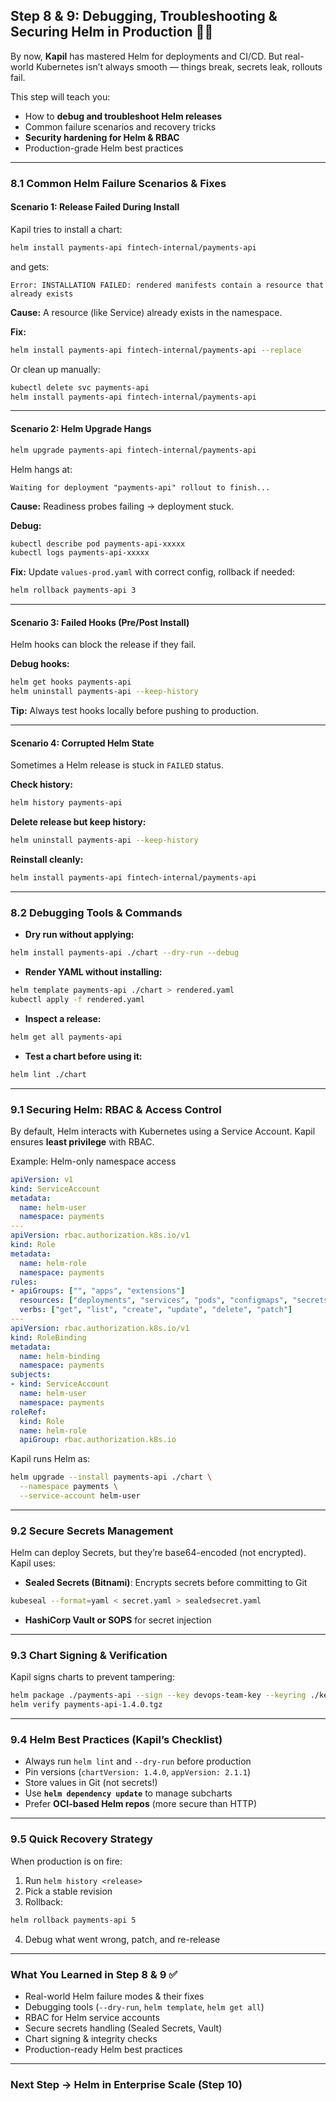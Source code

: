 ## **Step 8 & 9: Debugging, Troubleshooting & Securing Helm in Production 🐛🔐**

By now, **Kapil** has mastered Helm for deployments and CI/CD. But real-world Kubernetes isn’t always smooth — things break, secrets leak, rollouts fail.

This step will teach you:

* How to **debug and troubleshoot Helm releases**
* Common failure scenarios and recovery tricks
* **Security hardening for Helm & RBAC**
* Production-grade Helm best practices

---

### **8.1 Common Helm Failure Scenarios & Fixes**

#### **Scenario 1: Release Failed During Install**

Kapil tries to install a chart:

```bash
helm install payments-api fintech-internal/payments-api
```

and gets:

```
Error: INSTALLATION FAILED: rendered manifests contain a resource that already exists
```

**Cause:** A resource (like Service) already exists in the namespace.

**Fix:**

```bash
helm install payments-api fintech-internal/payments-api --replace
```

Or clean up manually:

```bash
kubectl delete svc payments-api
helm install payments-api fintech-internal/payments-api
```

---

#### **Scenario 2: Helm Upgrade Hangs**

```bash
helm upgrade payments-api fintech-internal/payments-api
```

Helm hangs at:

```
Waiting for deployment "payments-api" rollout to finish...
```

**Cause:** Readiness probes failing → deployment stuck.

**Debug:**

```bash
kubectl describe pod payments-api-xxxxx
kubectl logs payments-api-xxxxx
```

**Fix:** Update `values-prod.yaml` with correct config, rollback if needed:

```bash
helm rollback payments-api 3
```

---

#### **Scenario 3: Failed Hooks (Pre/Post Install)**

Helm hooks can block the release if they fail.

**Debug hooks:**

```bash
helm get hooks payments-api
helm uninstall payments-api --keep-history
```

**Tip:** Always test hooks locally before pushing to production.

---

#### **Scenario 4: Corrupted Helm State**

Sometimes a Helm release is stuck in `FAILED` status.

**Check history:**

```bash
helm history payments-api
```

**Delete release but keep history:**

```bash
helm uninstall payments-api --keep-history
```

**Reinstall cleanly:**

```bash
helm install payments-api fintech-internal/payments-api
```

---

### **8.2 Debugging Tools & Commands**

* **Dry run without applying:**

```bash
helm install payments-api ./chart --dry-run --debug
```

* **Render YAML without installing:**

```bash
helm template payments-api ./chart > rendered.yaml
kubectl apply -f rendered.yaml
```

* **Inspect a release:**

```bash
helm get all payments-api
```

* **Test a chart before using it:**

```bash
helm lint ./chart
```

---

### **9.1 Securing Helm: RBAC & Access Control**

By default, Helm interacts with Kubernetes using a Service Account. Kapil ensures **least privilege** with RBAC.

Example: Helm-only namespace access

```yaml
apiVersion: v1
kind: ServiceAccount
metadata:
  name: helm-user
  namespace: payments
---
apiVersion: rbac.authorization.k8s.io/v1
kind: Role
metadata:
  name: helm-role
  namespace: payments
rules:
- apiGroups: ["", "apps", "extensions"]
  resources: ["deployments", "services", "pods", "configmaps", "secrets"]
  verbs: ["get", "list", "create", "update", "delete", "patch"]
---
apiVersion: rbac.authorization.k8s.io/v1
kind: RoleBinding
metadata:
  name: helm-binding
  namespace: payments
subjects:
- kind: ServiceAccount
  name: helm-user
  namespace: payments
roleRef:
  kind: Role
  name: helm-role
  apiGroup: rbac.authorization.k8s.io
```

Kapil runs Helm as:

```bash
helm upgrade --install payments-api ./chart \
  --namespace payments \
  --service-account helm-user
```

---

### **9.2 Secure Secrets Management**

Helm can deploy Secrets, but they’re base64-encoded (not encrypted). Kapil uses:

* **Sealed Secrets (Bitnami)**: Encrypts secrets before committing to Git

```bash
kubeseal --format=yaml < secret.yaml > sealedsecret.yaml
```

* **HashiCorp Vault or SOPS** for secret injection

---

### **9.3 Chart Signing & Verification**

Kapil signs charts to prevent tampering:

```bash
helm package ./payments-api --sign --key devops-team-key --keyring ./keyring.gpg
helm verify payments-api-1.4.0.tgz
```

---

### **9.4 Helm Best Practices (Kapil’s Checklist)**

* Always run `helm lint` and `--dry-run` before production
* Pin versions (`chartVersion: 1.4.0`, `appVersion: 2.1.1`)
* Store values in Git (not secrets!)
* Use **`helm dependency update`** to manage subcharts
* Prefer **OCI-based Helm repos** (more secure than HTTP)

---

### **9.5 Quick Recovery Strategy**

When production is on fire:

1. Run `helm history <release>`
2. Pick a stable revision
3. Rollback:

```bash
helm rollback payments-api 5
```

4. Debug what went wrong, patch, and re-release

---

### **What You Learned in Step 8 & 9 ✅**

* Real-world Helm failure modes & their fixes
* Debugging tools (`--dry-run`, `helm template`, `helm get all`)
* RBAC for Helm service accounts
* Secure secrets handling (Sealed Secrets, Vault)
* Chart signing & integrity checks
* Production-ready Helm best practices

---

### **Next Step → Helm in Enterprise Scale (Step 10)**
